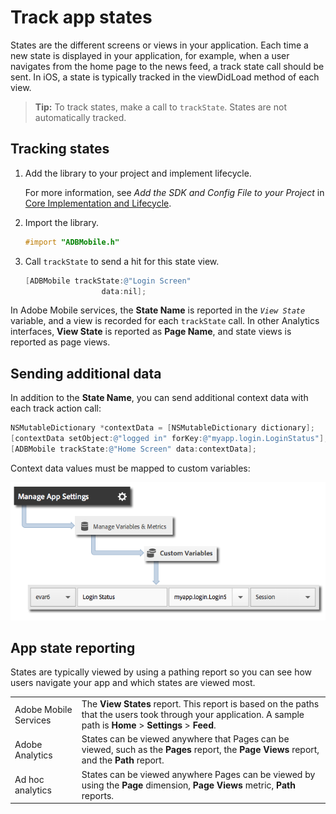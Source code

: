 # Track app states

States are the different screens or views in your application. Each time a new state is displayed in your application, for example, when a user navigates from the home page to the news feed, a track state call should be sent. In iOS, a state is typically tracked in the viewDidLoad method of each view.

> **Tip:** To track states, make a call to `trackState`. States are not automatically tracked.

## Tracking states

1. Add the library to your project and implement lifecycle.

    For more information, see *Add the SDK and Config File to your Project* in [Core Implementation and Lifecycle](/docs/ios/getting-started/dev-qs.md). 
1. Import the library.

   ```objective-c
   #import "ADBMobile.h"
   ```

1. Call `trackState` to send a hit for this state view.

   ```objective-c
   [ADBMobile trackState:@"Login Screen"  
                    data:nil];
   ```

In Adobe Mobile services, the **State Name** is reported in the *`View State`* variable, and a view is recorded for each `trackState` call. In other Analytics interfaces, **View State** is reported as **Page Name**, and state views is reported as page views.

## Sending additional data

In addition to the **State Name**, you can send additional context data with each track action call:

```objective-c
NSMutableDictionary *contextData = [NSMutableDictionary dictionary]; 
[contextData setObject:@"logged in" forKey:@"myapp.login.LoginStatus"]; 
[ADBMobile trackState:@"Home Screen" data:contextData];
```

Context data values must be mapped to custom variables: 

![](assets/map-variable-context-state.png)

## App state reporting

States are typically viewed by using a pathing report so you can see how users navigate your app and which states are viewed most.

| | |
|--- |--- |
|Adobe Mobile Services | The **View States** report. This report is based on the paths that the users took through your application. A sample path is  **Home**  >  **Settings**  > **Feed**. |
|Adobe Analytics|States can be viewed anywhere that Pages can be viewed, such as the **Pages** report, the **Page Views** report, and the **Path** report. |
|Ad hoc analytics|States can be viewed anywhere Pages can be viewed by using the **Page** dimension, **Page Views** metric, **Path** reports. |
